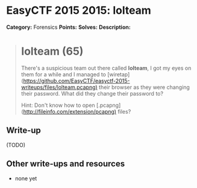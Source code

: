 # EasyCTF 2015 2015: lolteam

**Category:** Forensics
**Points:** 
**Solves:** 
**Description:**

> # lolteam (65)
> 
> 
> There's a suspicious team out there called **lolteam**, I got my eyes on them for a while and I managed to [wiretap](<https://github.com/EasyCTF/easyctf-2015-writeups/files/lolteam.pcapng)> their browser as they were changing their password. What did they change their password to?
> 
> 
> Hint: Don't know how to open [.pcapng](<http://fileinfo.com/extension/pcapng)> files?

## Write-up

(TODO)

## Other write-ups and resources

* none yet
